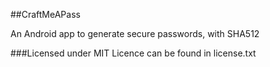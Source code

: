 ##CraftMeAPass

An Android app to generate secure passwords, with SHA512



###Licensed under MIT
Licence can be found in license.txt

